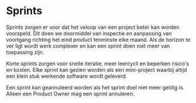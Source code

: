 # Sprints
Sprints zorgen er voor dat het veloop van een project beter kan worden voorspeld. Dit doen we doormiddel van inspectie en aanpassing van voortgang richting het eind product tenminste elke maand. Als de horizon te ver ligt wordt werk complexer en kan een sprint doen niet meer van toepassing zijn.

Korte sprints zorgen voor snelle iteratie, meer leercycli en beperken risico's en kosten. Elke sprint kan gezien worden als een mini-project waarbij altijd een klein stuk werkende software wordt geleverd.

Een sprint kan geannuleerd worden als het sprint doel niet meer geldig is. Alleen een Product Owner mag een sprint annuleren.
